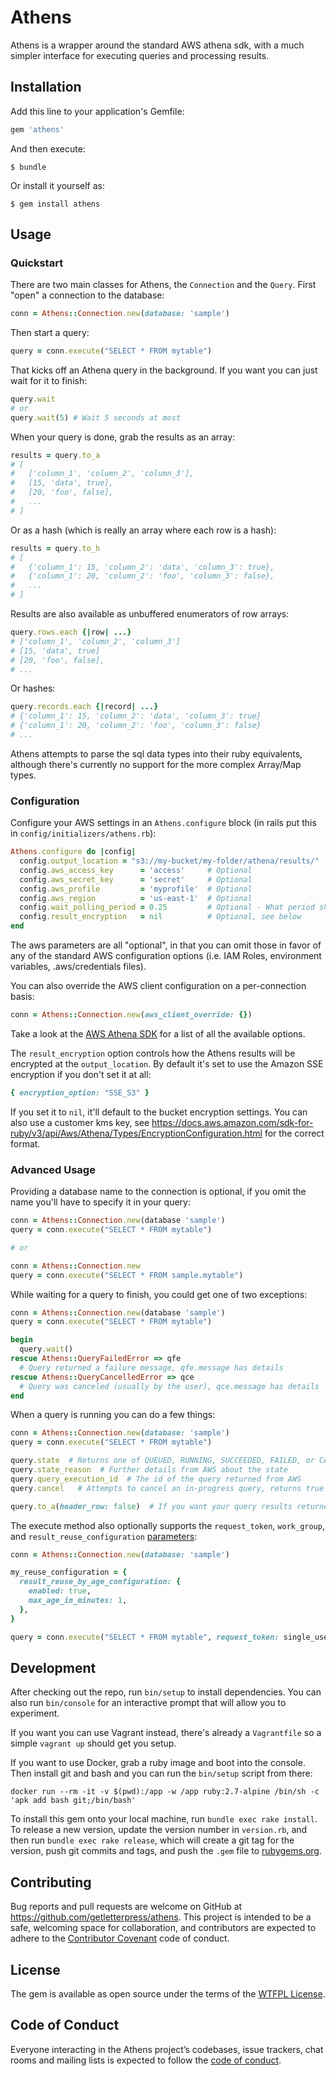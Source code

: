 # Athens

Athens is a wrapper around the standard AWS athena sdk, with a much simpler interface for executing queries and processing results.

## Installation

Add this line to your application's Gemfile:

```ruby
gem 'athens'
```

And then execute:

    $ bundle

Or install it yourself as:

    $ gem install athens

## Usage

### Quickstart

There are two main classes for Athens, the `Connection` and the `Query`.  First "open" a connection to the database:

```ruby
conn = Athens::Connection.new(database: 'sample')
```

Then start a query:
```ruby
query = conn.execute("SELECT * FROM mytable")
```

That kicks off an Athena query in the background.  If you want you can just wait for it to finish:
```ruby
query.wait
# or
query.wait(5) # Wait 5 seconds at most
```

When your query is done, grab the results as an array:
```ruby
results = query.to_a
# [
#   ['column_1', 'column_2', 'column_3'],
#   [15, 'data', true],
#   [20, 'foo', false],
#   ...
# ]
```

Or as a hash (which is really an array where each row is a hash):
```ruby
results = query.to_h
# [
#   {'column_1': 15, 'column_2': 'data', 'column_3': true},
#   {'column_1': 20, 'column_2': 'foo', 'column_3': false},
#   ...
# ]
```

Results are also available as unbuffered enumerators of row arrays:
```ruby
query.rows.each {|row| ...}
# ['column_1', 'column_2', 'column_3']
# [15, 'data', true]
# [20, 'foo', false],
# ...
```

Or hashes:
```ruby
query.records.each {|record| ...}
# {'column_1': 15, 'column_2': 'data', 'column_3': true}
# {'column_1': 20, 'column_2': 'foo', 'column_3': false}
# ...
```

Athens attempts to parse the sql data types into their ruby equivalents, although there's currently no support for the more complex Array/Map types.

### Configuration

Configure your AWS settings in an `Athens.configure` block (in rails put this in `config/initializers/athens.rb`):

```ruby
Athens.configure do |config|
  config.output_location = "s3://my-bucket/my-folder/athena/results/"  # Required
  config.aws_access_key      = 'access'     # Optional
  config.aws_secret_key      = 'secret'     # Optional
  config.aws_profile         = 'myprofile'  # Optional
  config.aws_region          = 'us-east-1'  # Optional
  config.wait_polling_period = 0.25         # Optional - What period should we poll for the complete query?
  config.result_encryption   = nil          # Optional, see below
end
```

The aws parameters are all "optional", in that you can omit those in favor of any of the standard AWS configuration options (i.e. IAM Roles, environment variables, .aws/credentials files).

You can also override the AWS client configuration on a per-connection basis:

```ruby
conn = Athens::Connection.new(aws_client_override: {})
```

Take a look at the [AWS Athena SDK](https://docs.aws.amazon.com/sdk-for-ruby/v3/api/Aws/Athena/Client.html#initialize-instance_method) for a list of all the available options.

The `result_encryption` option controls how the Athens results will be encrypted at the `output_location`.  By default it's set to use the Amazon SSE encryption if you don't set it at all:

```ruby
{ encryption_option: "SSE_S3" }
```

If you set it to `nil`, it'll default to the bucket encryption settings.  You can also use a customer kms key, see https://docs.aws.amazon.com/sdk-for-ruby/v3/api/Aws/Athena/Types/EncryptionConfiguration.html for the correct format.

### Advanced Usage

Providing a database name to the connection is optional, if you omit the name you'll have to specify it in your query:

```ruby
conn = Athens::Connection.new(database 'sample')
query = conn.execute("SELECT * FROM mytable")

# or

conn = Athens::Connection.new
query = conn.execute("SELECT * FROM sample.mytable")
```

While waiting for a query to finish, you could get one of two exceptions:

```ruby
conn = Athens::Connection.new(database 'sample')
query = conn.execute("SELECT * FROM mytable")

begin
  query.wait()
rescue Athens::QueryFailedError => qfe
  # Query returned a failure message, qfe.message has details
rescue Athens::QueryCancelledError => qce
  # Query was canceled (usually by the user), qce.message has details
end
```

When a query is running you can do a few things:

```ruby
conn = Athens::Connection.new(database: 'sample')
query = conn.execute("SELECT * FROM mytable")

query.state  # Returns one of QUEUED, RUNNING, SUCCEEDED, FAILED, or CANCELLED (https://docs.aws.amazon.com/sdk-for-ruby/v3/api/Aws/Athena/Types/QueryExecutionStatus.html#state-instance_method)
query.state_reason  # Further details from AWS about the state
query.query_execution_id  # The id of the query returned from AWS
query.cancel   # Attempts to cancel an in-progress query, returns true or false (if the query has already finished this will return false)

query.to_a(header_row: false)  # If you want your query results returned without a header row of column names
```

The execute method also optionally supports the `request_token`, `work_group`, and `result_reuse_configuration` [parameters](https://docs.aws.amazon.com/athena/latest/APIReference/API_StartQueryExecution.html#API_StartQueryExecution_RequestSyntax):

```ruby
conn = Athens::Connection.new(database: 'sample')

my_reuse_configuration = {
  result_reuse_by_age_configuration: {
    enabled: true,
    max_age_in_minutes: 1,
  },
}

query = conn.execute("SELECT * FROM mytable", request_token: single_use_token, work_group: my_work_group, result_reuse_configuration: my_reuse_configuration)
```

## Development

After checking out the repo, run `bin/setup` to install dependencies. You can also run `bin/console` for an interactive prompt that will allow you to experiment.

If you want you can use Vagrant instead, there's already a `Vagrantfile` so a simple `vagrant up` should get you setup.

If you want to use Docker, grab a ruby image and boot into the console.  Then install git and bash and you can run the `bin/setup` script from there:

```
docker run --rm -it -v $(pwd):/app -w /app ruby:2.7-alpine /bin/sh -c 'apk add bash git;/bin/bash'
```

To install this gem onto your local machine, run `bundle exec rake install`. To release a new version, update the version number in `version.rb`, and then run `bundle exec rake release`, which will create a git tag for the version, push git commits and tags, and push the `.gem` file to [rubygems.org](https://rubygems.org).

## Contributing

Bug reports and pull requests are welcome on GitHub at https://github.com/getletterpress/athens. This project is intended to be a safe, welcoming space for collaboration, and contributors are expected to adhere to the [Contributor Covenant](http://contributor-covenant.org) code of conduct.

## License

The gem is available as open source under the terms of the [WTFPL License](http://www.wtfpl.net/).

## Code of Conduct

Everyone interacting in the Athens project’s codebases, issue trackers, chat rooms and mailing lists is expected to follow the [code of conduct](https://github.com/getletterpress/athens/blob/master/CODE_OF_CONDUCT.md).

